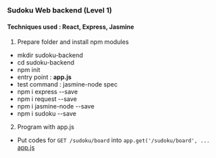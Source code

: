 ### Sudoku Web backend (Level 1)

#### Techniques used : React, Express, Jasmine

1. Prepare folder and install npm modules
 - mkdir sudoku-backend
 - cd sudoku-backend
 - npm init
  - entry point : **app.js**
  - test command : jasmine-node spec
 - npm i express --save
 - npm i request --save
 - npm i jasmine-node --save
 - npm i sudoku --save
 
2. Program with app.js
 - Put codes for `GET /sudoku/board` into `app.get('/sudoku/board', ...`
   [app.js](https://github.com/hotdeveloper/sudoku-backend/blob/master/app.js)
